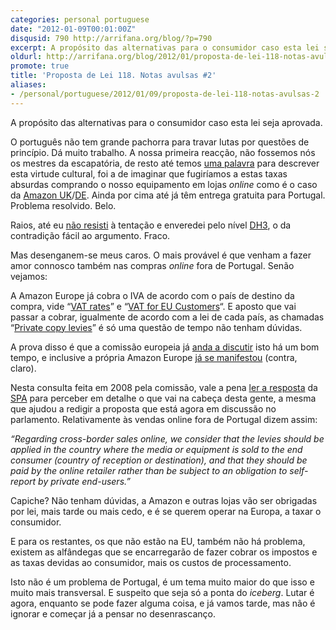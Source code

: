 ```yaml
---
categories: personal portuguese
date: "2012-01-09T00:01:00Z"
disqusid: 790 http://arrifana.org/blog/?p=790
excerpt: A propósito das alternativas para o consumidor caso esta lei seja aprovada.
oldurl: http://arrifana.org/blog/2012/01/proposta-de-lei-118-notas-avulsas-2/
promote: true
title: 'Proposta de Lei 118. Notas avulsas #2'
aliases:
- /personal/portuguese/2012/01/09/proposta-de-lei-118-notas-avulsas-2
---
```


A propósito das alternativas para o consumidor caso esta lei seja aprovada.

O português não tem grande pachorra para travar lutas por questões de princípio. Dá muito trabalho. A nossa primeira reacção, não fossemos nós os mestres da escapatória, de resto até temos [uma palavra][1] para descrever esta virtude cultural, foi a de imaginar que fugiríamos a estas taxas absurdas comprando o nosso equipamento em lojas *online* como é o caso da [Amazon UK][2]/[DE][3]. Ainda por cima até já têm entrega gratuita para Portugal. Problema resolvido. Belo.

Raios, até eu [não resisti][4] à tentação e enveredei pelo nível [DH3][5], o da contradição fácil ao argumento. Fraco.

Mas desenganem-se meus caros. O mais provável é que venham a fazer amor connosco também nas compras *online* fora de Portugal. Senão vejamos:

A Amazon Europe já cobra o IVA de acordo com o país de destino da compra, vide “[VAT rates][6]” e “[VAT for EU Customers][7]“. E aposto que vai passar a cobrar, igualmente de acordo com a lei de cada país, as chamadas “[Private copy levies][8]” é só uma questão de tempo não tenham dúvidas.

A prova disso é que a comissão europeia já [anda a discutir][9] isto há um bom tempo, e inclusive a própria Amazon Europe [já se manifestou][10] (contra, claro).

Nesta consulta feita em 2008 pela comissão, vale a pena [ler a resposta][11] da [SPA][12] para perceber em detalhe o que vai na cabeça desta gente, a mesma que ajudou a redigir a proposta que está agora em discussão no parlamento. Relativamente às vendas online fora de Portugal dizem assim:

*“Regarding cross-border sales online, we consider that the levies should be applied in the country where the media or equipment is sold to the end consumer (country of reception or destination), and that they should be paid by the online retailer rather than be subject to an obligation to self-report by private end-users.”*

Capiche? Não tenham dúvidas, a Amazon e outras lojas vão ser obrigadas por lei, mais tarde ou mais cedo, e é se querem operar na Europa, a taxar o consumidor.

E para os restantes, os que não estão na EU, também não há problema, existem as alfândegas que se encarregarão de fazer cobrar os impostos e as taxas devidas ao consumidor, mais os custos de processamento.

Isto não é um problema de Portugal, é um tema muito maior do que isso e muito mais transversal. E suspeito que seja só a ponta do *iceberg*. Lutar é agora, enquanto se pode fazer alguma coisa, e já vamos tarde, mas não é ignorar e começar já a pensar no desenrascanço.


[1]: http://pt.wiktionary.org/wiki/desenrascanço
[2]: http://www.amazon.co.uk/
[3]: http://www.amazon.de/
[4]: http://yfrog.com/g069nvp
[5]: http://www.paulgraham.com/disagree.html
[6]: http://www.amazon.co.uk/gp/help/customer/display.html?nodeId=502578
[7]: http://www.amazon.co.uk/gp/help/customer/display.html?nodeId=200792760
[8]: http://en.wikipedia.org/wiki/Private_copying_levy
[9]: http://ec.europa.eu/internal_market/copyright/levy_reform/index_en.htm
[10]: https://circabc.europa.eu/d/d/workspace/SpacesStore/cd401165-4cf2-46ef-be09-240ded5e1593/amazon_europe_en.pdf
[11]: https://circabc.europa.eu/d/d/workspace/SpacesStore/5945bf15-3e89-43d0-952c-afa9edbe50e2/SPA.pdf
[12]: http://www.spautores.pt/